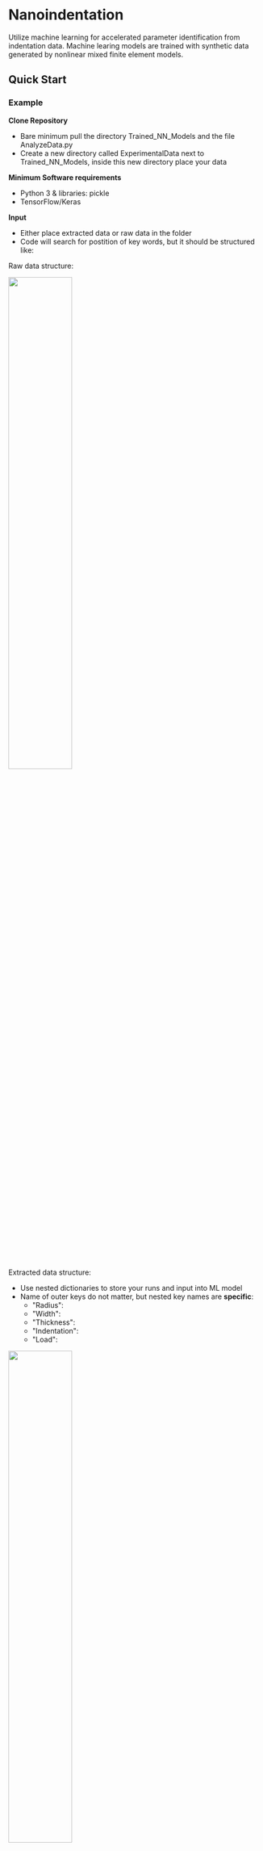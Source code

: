# Nanoindentation
Utilize machine learning for accelerated parameter identification from indentation data. Machine learing models are trained with synthetic data generated by nonlinear mixed finite element models.




## Quick Start

### Example
**Clone Repository**
 - Bare minimum pull the directory Trained_NN_Models and the file AnalyzeData.py
 - Create a new directory called ExperimentalData next to Trained_NN_Models, inside this new directory place your data

**Minimum Software requirements**
 - Python 3 & libraries: pickle
 - TensorFlow/Keras

**Input**
 - Either place extracted data or raw data in the folder
 - Code will search for postition of key words, but it should be structured like:

 Raw data structure:

 <img src="Figures/Raw_Data_Input.png" alt="" width="50%"/>

 
 Extracted data structure:
 - Use nested dictionaries to store your runs and input into ML model
 - Name of outer keys do not matter, but nested key names are **specific**:
    - "Radius":
    - "Width":
    - "Thickness":
    - "Indentation":
    - "Load":
 <img src="Figures/Structured_Data_Input.png" alt="" width="50%"/>






## Summary

### Synthetic Data Generation

<img src="Figures/Figure_1.png" alt="\textbf{Summary of the modelling approaches.}" width="100%"/>

**Summary of the modelling approaches.** A) LHS was used to sample the four parameter input space ( $\delta y$, $W$, $H$, and $\mu$) for the neo-Hookean material model, and five parameter input space ( $\delta y$, $W$, $H$, $\mu$, and $Jm$) for the Gent material model to generate a FE input file. B) The FE input file was fed into the implicit mixed FE model (C) to generate a load-displacement curve output, FE output file. (A-C) represents the forward problem, while the inverse problem, determining material parameters from experimental data, is accomplished through the use of two machine learning models. 


### Inverse Problem

<img src="Figures/Figure_2.png" alt="\textbf{Summary of the modelling approaches.}" width="100%"/>


(D) the first machine learning model used a neural network to learn the forward problem, predict the loading curve ( $P^*_n$) from material properties ( $\mu^*$, $Jm^*$) and sample dimensions ( $W^*$, $H^*$), which is called as the mapping function for a nonlinear least squares algorithm to solve the inverse problem. (E) the second machine learning model used a neural network to directly learn the inverse problem, predict material parameters ( $\mu$, $Jm$) from sample dimensions ( $W^*$, $H^*$), loading curve ( $P^*_n$), and the slope of the loading curve ( $S^*_n$)




### Machine Learning 

<img src="Figures/Figure_4.png" alt="\textbf{Summary of the modelling approaches.}" width="100%"/>

\textbf{Model predictions of synthetic data.} A) Comparison of the neural network (black dots) prediction of unseen data to the Hertzian solution (red triangle) and Modified Hertzian solution (orange squares). Predicted shear modulus is plotted against target shear modulus, where the dotted red line is a perfect prediction. B) Magnification of A. C) Comparison of experimental data with 0.1R max indentation to neural network prediction. D) Comparison of experimental data with 0.5R max indentation to neural network prediction.}



### Experimental Data: Brain Tissue



<img src="Figures/Figure_5.png" alt="\textbf{Summary of the modelling approaches.}" width="100%"/>

\textbf{Prediction of averaged experimental data: mouse brain slices and chemically fixed brain slices.} Comparison of the averaged loading curves (686 samples) from mouse brain slices (black triangle marker), and the averaged loading curves (686 samples) from chemically fixed mouse brain slices (black circle marker) were plotted with the neural network predictions in red and grey, respectively. (A) Neo-Hookean material model with the least squares ML approach, (B) Gent material model with the least squares ML approach, (C) Neo-Hookean material model with the direct inverse ML approach, and (D) Gent material model with the direct inverse ML approach. Predicted material parameters are included in the respective legend.




<img src="Figures/Figure_6.png" alt="\textbf{Summary of the modelling approaches.}" width="100%"/>

{\textbf{Prediction of experimental data: mouse brain slices and chemically fixed brain slices. } The predicted material parameters for the Gent material model with the direct inverse ML approach were plotted for the mouse brain slices (A,C) (grey circle markers) and chemically fixed mouse brain slices (B,D) (red circle markers). The Gent material parameters for the averaged experimental loading curves for the mouse brain slices (red dotted line) and chemically fixed brain slices (black dotted line) are plotted over the parameters determined for the individual data samples.}



## Layout of Repository

### SynthData
### Trained_NN_Models
### Functions
### ExperimentalData
### Results



